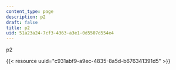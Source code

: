 ```yaml
---
content_type: page
description: p2
draft: false
title: p2
uid: 51a23a24-7cf3-4363-a3e1-0d5507d554e4
---
```

p2

{{< resource uuid="c931abf9-a9ec-4835-8a5d-b676341391d5" >}}
